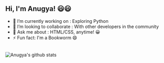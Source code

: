 ## Hi, I'm Anugya! 😃😃

- 🔭 I’m currently working on : Exploring Python
- 👯 I’m looking to collaborate : With other developers in the community
- 💬 Ask me about : HTML/CSS, anytime! 😀
- ⚡ Fun fact: I'm a Bookworm 😄
<br><br>

![Anugya's github stats](https://github-readme-stats.vercel.app/api?username=Anugya-Gogoi&show_icons=true&hide_border=true)



